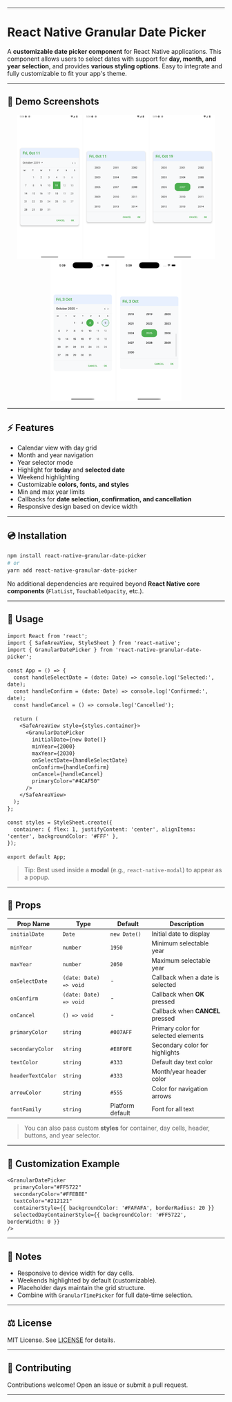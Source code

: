 
---

# React Native Granular Date Picker

A **customizable date picker component** for React Native applications. This component allows users to select dates with support for **day, month, and year selection**, and provides **various styling options**. Easy to integrate and fully customizable to fit your app's theme.

---



## 📸 Demo Screenshots

<p align="center">
  <img src="https://raw.githubusercontent.com/suyogshejal2004/react-native-granular-date-picker/main/assets/Screenshot_1759664292.png" width="150">
  <img src="https://raw.githubusercontent.com/suyogshejal2004/react-native-granular-date-picker/main/assets/Screenshot_1759664296.png" width="150">
  <img src="https://raw.githubusercontent.com/suyogshejal2004/react-native-granular-date-picker/main/assets/Screenshot_1759664394.png" width="150">
  <img src="https://raw.githubusercontent.com/suyogshejal2004/react-native-granular-date-picker/main/assets/Simulator%20Screenshot%20-%20iPhone%2016%20Pro%20-%202025-10-05%20at%2017.09.28.png" width="150">
  <img src="https://raw.githubusercontent.com/suyogshejal2004/react-native-granular-date-picker/main/assets/Simulator%20Screenshot%20-%20iPhone%2016%20Pro%20-%202025-10-05%20at%2017.09.33.png" width="150">
</p>



---

## ⚡ Features

* Calendar view with day grid
* Month and year navigation
* Year selector mode
* Highlight for **today** and **selected date**
* Weekend highlighting
* Customizable **colors, fonts, and styles**
* Min and max year limits
* Callbacks for **date selection, confirmation, and cancellation**
* Responsive design based on device width

---

## 💿 Installation

```bash
npm install react-native-granular-date-picker
# or
yarn add react-native-granular-date-picker
```

No additional dependencies are required beyond **React Native core components** (`FlatList`, `TouchableOpacity`, etc.).

---

## 🚀 Usage

```tsx
import React from 'react';
import { SafeAreaView, StyleSheet } from 'react-native';
import { GranularDatePicker } from 'react-native-granular-date-picker';

const App = () => {
  const handleSelectDate = (date: Date) => console.log('Selected:', date);
  const handleConfirm = (date: Date) => console.log('Confirmed:', date);
  const handleCancel = () => console.log('Cancelled');

  return (
    <SafeAreaView style={styles.container}>
      <GranularDatePicker
        initialDate={new Date()}
        minYear={2000}
        maxYear={2030}
        onSelectDate={handleSelectDate}
        onConfirm={handleConfirm}
        onCancel={handleCancel}
        primaryColor="#4CAF50"
      />
    </SafeAreaView>
  );
};

const styles = StyleSheet.create({
  container: { flex: 1, justifyContent: 'center', alignItems: 'center', backgroundColor: '#FFF' },
});

export default App;
```

> Tip: Best used inside a **modal** (e.g., `react-native-modal`) to appear as a popup.

---

## 📝 Props

| Prop Name         | Type                   | Default          | Description                         |
| ----------------- | ---------------------- | ---------------- | ----------------------------------- |
| `initialDate`     | `Date`                 | `new Date()`     | Initial date to display             |
| `minYear`         | `number`               | `1950`           | Minimum selectable year             |
| `maxYear`         | `number`               | `2050`           | Maximum selectable year             |
| `onSelectDate`    | `(date: Date) => void` | -                | Callback when a date is selected    |
| `onConfirm`       | `(date: Date) => void` | -                | Callback when **OK** pressed        |
| `onCancel`        | `() => void`           | -                | Callback when **CANCEL** pressed    |
| `primaryColor`    | `string`               | `#007AFF`        | Primary color for selected elements |
| `secondaryColor`  | `string`               | `#E8F0FE`        | Secondary color for highlights      |
| `textColor`       | `string`               | `#333`           | Default day text color              |
| `headerTextColor` | `string`               | `#333`           | Month/year header color             |
| `arrowColor`      | `string`               | `#555`           | Color for navigation arrows         |
| `fontFamily`      | `string`               | Platform default | Font for all text                   |

> You can also pass custom **styles** for container, day cells, header, buttons, and year selector.

---

## 🎨 Customization Example

```tsx
<GranularDatePicker
  primaryColor="#FF5722"
  secondaryColor="#FFEBEE"
  textColor="#212121"
  containerStyle={{ backgroundColor: '#FAFAFA', borderRadius: 20 }}
  selectedDayContainerStyle={{ backgroundColor: '#FF5722', borderWidth: 0 }}
/>
```

---

## 📌 Notes

* Responsive to device width for day cells.
* Weekends highlighted by default (customizable).
* Placeholder days maintain the grid structure.
* Combine with `GranularTimePicker` for full date-time selection.

---

## ⚖ License

MIT License. See [LICENSE](LICENSE) for details.

---

## 🤝 Contributing

Contributions welcome! Open an issue or submit a pull request.

---

